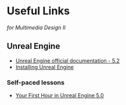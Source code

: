 # Useful Links
_for Multimedia Design II_

## Unreal Engine

* [Unreal Engine official documentation - 5.2](https://docs.unrealengine.com/5.2/en-US/)
* [Installing Unreal Engine](https://docs.unrealengine.com/5.2/en-US/installing-unreal-engine/)

### Self-paced lessons

* [Your First Hour in Unreal Engine 5.0](https://dev.epicgames.com/community/learning/courses/ZpX/your-first-hour-in-unreal-engine-5)

